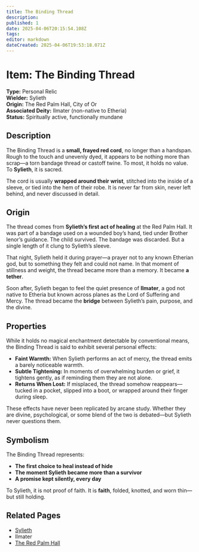 ```yaml
---
title: The Binding Thread
description: 
published: 1
date: 2025-04-06T20:15:54.108Z
tags: 
editor: markdown
dateCreated: 2025-04-06T19:53:18.071Z
---
```


# Item: The Binding Thread

**Type:** Personal Relic  
**Wielder:** Sylieth  
**Origin:** The Red Palm Hall, City of Or  
**Associated Deity:** Ilmater (non-native to Etheria)  
**Status:** Spiritually active, functionally mundane  

## Description

The Binding Thread is a **small, frayed red cord**, no longer than a handspan. Rough to the touch and unevenly dyed, it appears to be nothing more than scrap—a torn bandage thread or castoff twine. To most, it holds no value. To **Sylieth**, it is sacred.

The cord is usually **wrapped around their wrist**, stitched into the inside of a sleeve, or tied into the hem of their robe. It is never far from skin, never left behind, and never discussed in detail.

## Origin

The thread comes from **Sylieth’s first act of healing** at the Red Palm Hall. It was part of a bandage used on a wounded boy’s hand, tied under Brother Ienor’s guidance. The child survived. The bandage was discarded. But a single length of it clung to Sylieth’s sleeve.

That night, Sylieth held it during prayer—a prayer not to any known Etherian god, but to something they felt and could not name. In that moment of stillness and weight, the thread became more than a memory. It became **a tether**.

Soon after, Sylieth began to feel the quiet presence of **Ilmater**, a god not native to Etheria but known across planes as the Lord of Suffering and Mercy. The thread became the **bridge** between Sylieth’s pain, purpose, and the divine.

## Properties

While it holds no magical enchantment detectable by conventional means, the Binding Thread is said to exhibit several personal effects:

- **Faint Warmth:** When Sylieth performs an act of mercy, the thread emits a barely noticeable warmth.  
- **Subtle Tightening:** In moments of overwhelming burden or grief, it tightens gently, as if reminding them they are not alone.  
- **Returns When Lost:** If misplaced, the thread somehow reappears—tucked in a pocket, slipped into a boot, or wrapped around their finger during sleep.

These effects have never been replicated by arcane study. Whether they are divine, psychological, or some blend of the two is debated—but Sylieth never questions them.

## Symbolism

The Binding Thread represents:
- **The first choice to heal instead of hide**  
- **The moment Sylieth became more than a survivor**  
- **A promise kept silently, every day**  

To Sylieth, it is not proof of faith. It is **faith**, folded, knotted, and worn thin—but still holding.

## Related Pages
- [Sylieth](/being/character/sylieth)  
- Ilmater  
- [The Red Palm Hall](/location/settlement/city/city-of-or/shop/the-red-palm-hall)